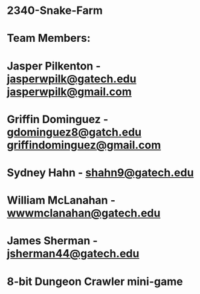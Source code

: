 # 2340-Snake-Farm
# Team Members:
# Jasper Pilkenton - jasperwpilk@gatech.edu jasperwpilk@gmail.com
# Griffin Dominguez - gdominguez8@gatch.edu griffindominguez@gmail.com
# Sydney Hahn - shahn9@gatech.edu
# William McLanahan - wwwmclanahan@gatech.edu
# James Sherman - jsherman44@gatech.edu

# 8-bit Dungeon Crawler mini-game
